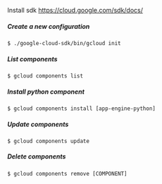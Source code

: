 Install sdk
https://cloud.google.com/sdk/docs/

##### Create a new configuration
`$ ./google-cloud-sdk/bin/gcloud init`
##### List components
`$ gcloud components list`
##### Install python component
`$ gcloud components install [app-engine-python]`
##### Update components
`$ gcloud components update`
##### Delete components
`$ gcloud components remove [COMPONENT]`
